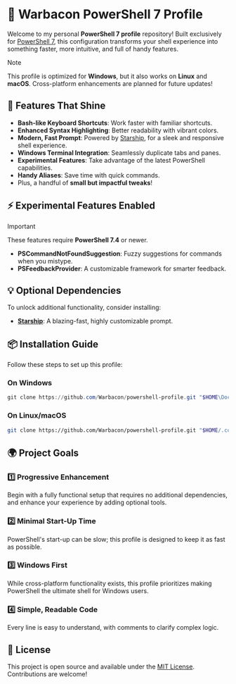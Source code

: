 # 🥓 Warbacon PowerShell 7 Profile

Welcome to my personal **PowerShell 7 profile** repository! Built exclusively
for [PowerShell
7](https://learn.microsoft.com/en-us/powershell/scripting/install/installing-powershell-on-windows),
this configuration transforms your shell experience into something faster, more
intuitive, and full of handy features.

> [!NOTE]
> This profile is optimized for **Windows**, but it also works on **Linux** and
> **macOS**. Cross-platform enhancements are planned for future updates!

## 🚀 Features That Shine

- **Bash-like Keyboard Shortcuts**: Work faster with familiar shortcuts.
- **Enhanced Syntax Highlighting**: Better readability with vibrant colors.
- **Modern, Fast Prompt**: Powered by [Starship](https://starship.rs), for a
  sleek and responsive shell experience.
- **Windows Terminal Integration**: Seamlessly duplicate tabs and panes.
- **Experimental Features**: Take advantage of the latest PowerShell
  capabilities.
- **Handy Aliases**: Save time with quick commands.
- Plus, a handful of **small but impactful tweaks**!

## ⚡ Experimental Features Enabled

> [!IMPORTANT]
> These features require **PowerShell 7.4** or newer.

- **PSCommandNotFoundSuggestion**: Fuzzy suggestions for commands when you
  mistype.
- **PSFeedbackProvider**: A customizable framework for smarter feedback.

## 💡 Optional Dependencies

To unlock additional functionality, consider installing:

- **[Starship](https://starship.rs/guide/#%F0%9F%9A%80-installation)**: A
blazing-fast, highly customizable prompt.

## 📦 Installation Guide

Follow these steps to set up this profile:

### On Windows

```powershell
git clone https://github.com/Warbacon/powershell-profile.git "$HOME\Documents\PowerShell"
```

### On Linux/macOS

```bash
git clone https://github.com/Warbacon/powershell-profile.git "$HOME/.config/powershell"
```

## 🌍 Project Goals

### 1️⃣ Progressive Enhancement

Begin with a fully functional setup that requires no additional dependencies,
and enhance your experience by adding optional tools.

### 2️⃣ Minimal Start-Up Time

PowerShell's start-up can be slow; this profile is designed to keep it as fast
as possible.

### 3️⃣ Windows First

While cross-platform functionality exists, this profile prioritizes making
PowerShell the ultimate shell for Windows users.

### 4️⃣ Simple, Readable Code

Every line is easy to understand, with comments to clarify complex logic.

## 📜 License

This project is open source and available under the [MIT License](LICENSE).
Contributions are welcome!
